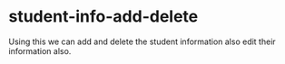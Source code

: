 # student-info-add-delete
Using this we can add and delete the student information also edit their information also.
